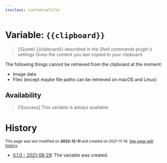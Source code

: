 ```yaml
---
cssclass: customiseTitle
---
```

# Variable: `{{clipboard}}`
> [!Quote] {{clipboard}} described in the *Shell commands* plugin's settings
> Gives the content you last copied to your clipboard.


The following things cannot be retrieved from the clipboard at the moment:
- Image data
- Files (except maybe file paths can be retrieved on macOS and Linux)

## Availability
> [!Success] This variable is always available.

# History
<small>This page was last modified on <strong>2022-12-11</strong> and created on 2021-11-19. <a href="https://github.com/Taitava/obsidian-shellcommands-documentation/commits/main/./Variables/%7B%7Bclipboard%7D%7D.md">See page edit history</a>.</small>
- [0.1.0 - 2021-08-29](https://github.com/Taitava/obsidian-shellcommands/blob/main/CHANGELOG.md#010---2021-08-29): The variable was created.